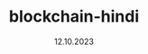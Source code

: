 ---
title: blockchain-hindi
description: this is a sample description
date: 12.10.2023
discuss: slughere
youtube: slughere
toc: true
lang: hindi
ontributors: silvernberry, jobyreuben
reviewers:
---